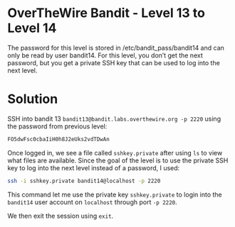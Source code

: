 # OverTheWire Bandit - Level 13 to Level 14
The password for this level is stored in /etc/bandit_pass/bandit14 and can only be read by user bandit14. For this level, you don’t get the next password, but you get a private SSH key that can be used to log into the next level.
# Solution
SSH into bandit 13 `bandit13@bandit.labs.overthewire.org -p 2220` using the password from previous level:
```bash
FO5dwFsc0cbaIiH0h8J2eUks2vdTDwAn
```
Once logged in, we see a file called `sshkey.private` after using `ls` to view what files are available. Since the goal of the level is to use the private SSH key to log into the next level instead of a password, I used:
```bash
ssh -i sshkey.private bandit14@localhost -p 2220
```
This command let me use the private key `sshkey.private` to login into the `bandit14` user account on `localhost` through port `-p 2220`.

We then exit the session using `exit`.
